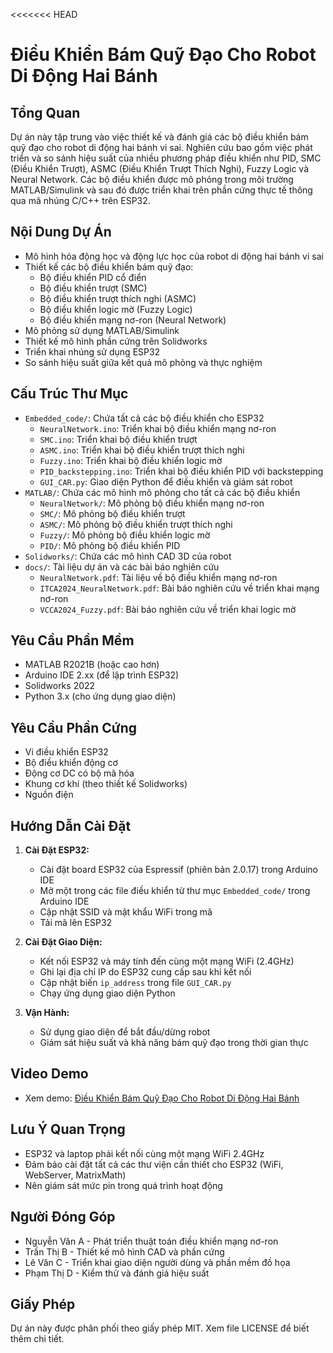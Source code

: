 <<<<<<< HEAD
# Điều Khiển Bám Quỹ Đạo Cho Robot Di Động Hai Bánh

## Tổng Quan
Dự án này tập trung vào việc thiết kế và đánh giá các bộ điều khiển bám quỹ đạo cho robot di động hai bánh vi sai. Nghiên cứu bao gồm việc phát triển và so sánh hiệu suất của nhiều phương pháp điều khiển như PID, SMC (Điều Khiển Trượt), ASMC (Điều Khiển Trượt Thích Nghi), Fuzzy Logic và Neural Network. Các bộ điều khiển được mô phỏng trong môi trường MATLAB/Simulink và sau đó được triển khai trên phần cứng thực tế thông qua mã nhúng C/C++ trên ESP32.

## Nội Dung Dự Án
- Mô hình hóa động học và động lực học của robot di động hai bánh vi sai
- Thiết kế các bộ điều khiển bám quỹ đạo:
  - Bộ điều khiển PID cổ điển
  - Bộ điều khiển trượt (SMC)
  - Bộ điều khiển trượt thích nghi (ASMC)
  - Bộ điều khiển logic mờ (Fuzzy Logic)
  - Bộ điều khiển mạng nơ-ron (Neural Network)
- Mô phỏng sử dụng MATLAB/Simulink
- Thiết kế mô hình phần cứng trên Solidworks
- Triển khai nhúng sử dụng ESP32
- So sánh hiệu suất giữa kết quả mô phỏng và thực nghiệm

## Cấu Trúc Thư Mục
- `Embedded_code/`: Chứa tất cả các bộ điều khiển cho ESP32
  - `NeuralNetwork.ino`: Triển khai bộ điều khiển mạng nơ-ron
  - `SMC.ino`: Triển khai bộ điều khiển trượt
  - `ASMC.ino`: Triển khai bộ điều khiển trượt thích nghi
  - `Fuzzy.ino`: Triển khai bộ điều khiển logic mờ
  - `PID_backstepping.ino`: Triển khai bộ điều khiển PID với backstepping
  - `GUI_CAR.py`: Giao diện Python để điều khiển và giám sát robot
- `MATLAB/`: Chứa các mô hình mô phỏng cho tất cả các bộ điều khiển
  - `NeuralNetwork/`: Mô phỏng bộ điều khiển mạng nơ-ron
  - `SMC/`: Mô phỏng bộ điều khiển trượt
  - `ASMC/`: Mô phỏng bộ điều khiển trượt thích nghi
  - `Fuzzy/`: Mô phỏng bộ điều khiển logic mờ
  - `PID/`: Mô phỏng bộ điều khiển PID
- `Solidworks/`: Chứa các mô hình CAD 3D của robot
- `docs/`: Tài liệu dự án và các bài báo nghiên cứu
  - `NeuralNetwork.pdf`: Tài liệu về bộ điều khiển mạng nơ-ron
  - `ITCA2024_NeuralNetwork.pdf`: Bài báo nghiên cứu về triển khai mạng nơ-ron
  - `VCCA2024_Fuzzy.pdf`: Bài báo nghiên cứu về triển khai logic mờ

## Yêu Cầu Phần Mềm
- MATLAB R2021B (hoặc cao hơn)
- Arduino IDE 2.xx (để lập trình ESP32)
- Solidworks 2022
- Python 3.x (cho ứng dụng giao diện)

## Yêu Cầu Phần Cứng
- Vi điều khiển ESP32
- Bộ điều khiển động cơ
- Động cơ DC có bộ mã hóa
- Khung cơ khí (theo thiết kế Solidworks)
- Nguồn điện

## Hướng Dẫn Cài Đặt
1. **Cài Đặt ESP32:**
   - Cài đặt board ESP32 của Espressif (phiên bản 2.0.17) trong Arduino IDE
   - Mở một trong các file điều khiển từ thư mục `Embedded_code/` trong Arduino IDE
   - Cập nhật SSID và mật khẩu WiFi trong mã
   - Tải mã lên ESP32

2. **Cài Đặt Giao Diện:**
   - Kết nối ESP32 và máy tính đến cùng một mạng WiFi (2.4GHz)
   - Ghi lại địa chỉ IP do ESP32 cung cấp sau khi kết nối
   - Cập nhật biến `ip_address` trong file `GUI_CAR.py`
   - Chạy ứng dụng giao diện Python

3. **Vận Hành:**
   - Sử dụng giao diện để bắt đầu/dừng robot
   - Giám sát hiệu suất và khả năng bám quỹ đạo trong thời gian thực

## Video Demo
- Xem demo: [Điều Khiển Bám Quỹ Đạo Cho Robot Di Động Hai Bánh](https://www.youtube.com/watch?v=6Xz11GfAjuo&t=38s)

## Lưu Ý Quan Trọng
- ESP32 và laptop phải kết nối cùng một mạng WiFi 2.4GHz
- Đảm bảo cài đặt tất cả các thư viện cần thiết cho ESP32 (WiFi, WebServer, MatrixMath)
- Nên giám sát mức pin trong quá trình hoạt động

## Người Đóng Góp
- Nguyễn Văn A - Phát triển thuật toán điều khiển mạng nơ-ron
- Trần Thị B - Thiết kế mô hình CAD và phần cứng
- Lê Văn C - Triển khai giao diện người dùng và phần mềm đồ họa
- Phạm Thị D - Kiểm thử và đánh giá hiệu suất

## Giấy Phép
Dự án này được phân phối theo giấy phép MIT. Xem file LICENSE để biết thêm chi tiết.

